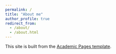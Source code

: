 ```yaml
---
permalink: /
title: "About me"
author_profile: true
redirect_from: 
  - /about/
  - /about.html
---
```



This site is built from the [Academic Pages template](https://github.com/academicpages/academicpages.github.io).
